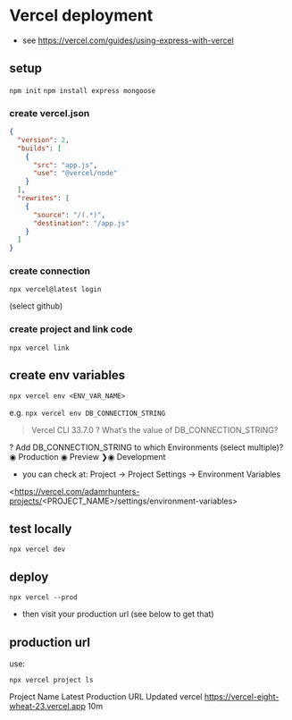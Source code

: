 # Vercel deployment

- see <https://vercel.com/guides/using-express-with-vercel>

## setup

`npm init`
`npm install express mongoose`

### create vercel.json

```json
{
  "version": 2,
  "builds": [
    {
      "src": "app.js",
      "use": "@vercel/node"
    }
  ],
  "rewrites": [
    {
      "source": "/(.*)",
      "destination": "/app.js"
    }
  ]
}
```

### create connection

`npx vercel@latest login`

(select github)

### create project and link code

`npx vercel link`

## create env variables

`npx vercel env <ENV_VAR_NAME>`

e.g. `npx vercel env DB_CONNECTION_STRING`
> Vercel CLI 33.7.0
? What’s the value of DB_CONNECTION_STRING?

? Add DB_CONNECTION_STRING to which Environments (select multiple)?
 ◉ Production
 ◉ Preview
❯◉ Development

- you can check at:
Project -> Project Settings -> Environment Variables

<https://vercel.com/adamrhunters-projects/<PROJECT_NAME>/settings/environment-variables>

## test locally

`npx vercel dev`

## deploy

`npx vercel --prod`

- then visit your production url (see below to get that)

## production url

use:

`npx vercel project ls`

Project Name       Latest Production URL                      Updated
vercel             https://vercel-eight-wheat-23.vercel.app   10m
